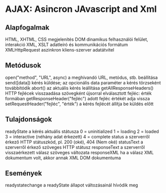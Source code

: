 <h1>AJAX: Asincron JAvascript and Xml</h1>

<h2>Alapfogalmak</h2>
HTML, XHTML, CSS
    megjelenítés
DOM
    dinamikus felhasználói felület, interakció
XML, XSLT
    adatleíró és kommunikációs formátum
XMLHttpRequest
    aszinkron kliens-szerver adatátvitel

<h2>Metódusok</h2>
    open("method", "URL", async)
        a meghívandó URL, metódus, stb. beállítása
    send([data])
        kérés küldése; az opcionális data paraméter a kérés törzseként továbbítódik
    abort()
        az aktuális kérés leállítása
    getAllResponseHeaders()
        HTTP fejlécek visszaadása szövegként újsorral elválasztott fejléc: érték formában
    getResponseHeader("fejléc")
        adott fejléc értékét adja vissza
    setRequestHeader("fejléc", "érték")
        a kérés fejlécét állítja be küldés előtt

<h2>Tulajdonságok</h2>
    readyState
        a kérés aktuális státusza
        0 = uninitialized
        1 = loading
        2 = loaded
        3 = interactive (néhány adat érkezett)
        4 = complete
    status
        a szerverről érkező HTTP státuszkód, pl. 200 (oké), 404 (Nem oké)
    statusText
        a szerverről érkező szöveges HTTP státusz
    responseText
        a szerverről visszaérkezett válasz szöveges változata
    responseXML
        ha a válasz XML dokumentum volt, akkor annak XML DOM dokumentuma

<h2>Események</h2>
    readystatechange
        a readyState állapot változásainál hívódik meg
